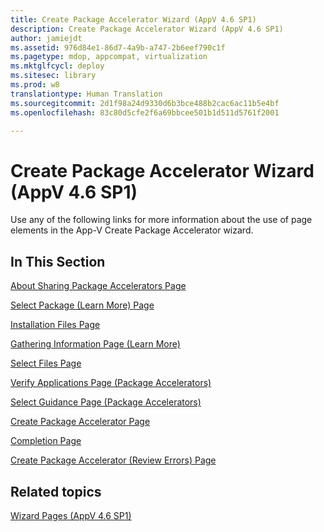 ```yaml
---
title: Create Package Accelerator Wizard (AppV 4.6 SP1)
description: Create Package Accelerator Wizard (AppV 4.6 SP1)
author: jamiejdt
ms.assetid: 976d84e1-86d7-4a9b-a747-2b6eef790c1f
ms.pagetype: mdop, appcompat, virtualization
ms.mktglfcycl: deploy
ms.sitesec: library
ms.prod: w8
translationtype: Human Translation
ms.sourcegitcommit: 2d1f98a24d9330d6b3bce488b2cac6ac11b5e4bf
ms.openlocfilehash: 83c80d5cfe2f6a69bbcee501b1d511d5761f2001

---
```



# Create Package Accelerator Wizard (AppV 4.6 SP1)


Use any of the following links for more information about the use of page elements in the App-V Create Package Accelerator wizard.

## In This Section


<a href="" id="about-sharing-package-accelerators-page"></a>[About Sharing Package Accelerators Page](about-sharing-package-accelerators-page.md)  

<a href="" id="select-package--learn-more--page"></a>[Select Package (Learn More) Page](select-package--learn-more--page.md)  

<a href="" id="installation-files-page"></a>[Installation Files Page](installation-files-page.md)  

<a href="" id="gathering-information-page--learn-more-"></a>[Gathering Information Page (Learn More)](gathering-information-page--learn-more-.md)  

<a href="" id="select-files-page"></a>[Select Files Page](select-files-page.md)  

<a href="" id="verify-applications-page--package-accelerators-"></a>[Verify Applications Page (Package Accelerators)](verify-applications-page--package-accelerators-.md)  

<a href="" id="select-guidance-page--package-accelerators-"></a>[Select Guidance Page (Package Accelerators)](select-guidance-page--package-accelerators-.md)  

<a href="" id="create-package-accelerator-page"></a>[Create Package Accelerator Page](create-package-accelerator-page.md)  

<a href="" id="completion-page"></a>[Completion Page](completion-page.md)  

<a href="" id="create-package-accelerator--review-errors--page"></a>[Create Package Accelerator (Review Errors) Page](create-package-accelerator--review-errors--page.md)  

## Related topics


[Wizard Pages (AppV 4.6 SP1)](wizard-pages--appv-46-sp1-.md)

 

 








<!--HONumber=Jun16_HO4-->


